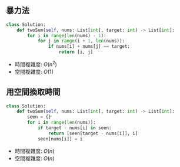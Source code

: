 ## 暴力法
```py
class Solution:
    def twoSum(self, nums: List[int], target: int) -> List[int]:
        for i in range(len(nums) - 1):
            for j in range(i + 1, len(nums)):
                if nums[i] + nums[j] == target:
                    return [i, j]
```
* 時間複雜度: $O(n^2)$
* 空間複雜度: $O(1)$
## 用空間換取時間
```py
class Solution:
    def twoSum(self, nums: List[int], target: int) -> List[int]:
        seen = {}
        for i in range(len(nums)):
            if target - nums[i] in seen:
                return [seen[target - nums[i]], i]
            seen[nums[i]] = i
```
* 時間複雜度: $O(n)$
* 空間複雜度: $O(n)$